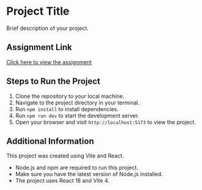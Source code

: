 # Project Title

Brief description of your project.

## Assignment Link

[Click here to view the assignment](https://example.com/assignment-link)

## Steps to Run the Project

1. Clone the repository to your local machine.
2. Navigate to the project directory in your terminal.
3. Run `npm install` to install dependencies.
4. Run `npm run dev` to start the development server.
5. Open your browser and visit `http://localhost:5173` to view the project.

## Additional Information

This project was created using Vite and React.

- Node.js and npm are required to run this project.
- Make sure you have the latest version of Node.js installed.
- The project uses React 18 and Vite 4.
